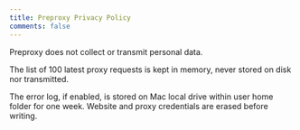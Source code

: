 ```yaml
---
title: Preproxy Privacy Policy
comments: false
---
```


Preproxy does not collect or transmit personal data.

The list of 100 latest proxy requests is kept in memory, never stored on disk nor transmitted.

The error log, if enabled, is stored on Mac local drive within user home folder for one week. Website and proxy credentials are erased before writing.

